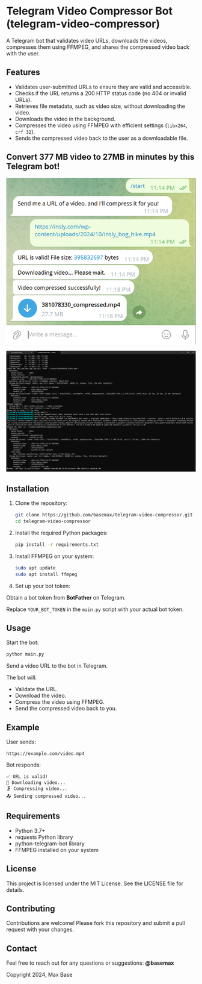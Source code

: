 # Telegram Video Compressor Bot (telegram-video-compressor)

A Telegram bot that validates video URLs, downloads the videos, compresses them using FFMPEG, and shares the compressed video back with the user.  

## Features

- Validates user-submitted URLs to ensure they are valid and accessible.
- Checks if the URL returns a 200 HTTP status code (no 404 or invalid URLs).
- Retrieves file metadata, such as video size, without downloading the video.
- Downloads the video in the background.
- Compresses the video using FFMPEG with efficient settings (`libx264`, `crf 32`).
- Sends the compressed video back to the user as a downloadable file.

## Convert 377 MB video to 27MB in minutes by this Telegram bot!

![Telegram Video Compressor Bot](telegram.jpg)

![Telegram Video Compressor Bot](demo.jpg)

## Installation

1. Clone the repository:

   ```bash
   git clone https://github.com/basemax/telegram-video-compressor.git
   cd telegram-video-compressor
   ```

2. Install the required Python packages:

   ```bash
   pip install -r requirements.txt
   ```

3. Install FFMPEG on your system:

   ```bash
   sudo apt update
   sudo apt install ffmpeg
   ```

4. Set up your bot token:

Obtain a bot token from **BotFather** on Telegram.

Replace `YOUR_BOT_TOKEN` in the `main.py` script with your actual bot token.

## Usage

Start the bot:

```bash
python main.py
```

Send a video URL to the bot in Telegram.

The bot will:
- Validate the URL.
- Download the video.
- Compress the video using FFMPEG.
- Send the compressed video back to you.

## Example

User sends:

```
https://example.com/video.mp4
```


Bot responds:

```
✅ URL is valid!
🔄 Downloading video...
🗜️ Compressing video...
📤 Sending compressed video...
```

## Requirements

- Python 3.7+
- requests Python library
- python-telegram-bot library
- FFMPEG installed on your system

## License

This project is licensed under the MIT License. See the LICENSE file for details.

## Contributing

Contributions are welcome! Please fork this repository and submit a pull request with your changes.

## Contact

Feel free to reach out for any questions or suggestions: **@basemax**

Copyright 2024, Max Base
